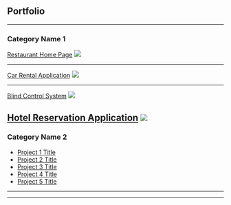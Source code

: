## Portfolio

---

### Category Name 1 

[Restaurant Home Page](/project_pages/project_1)
<img src="images/dummy_thumbnail.jpg?raw=true"/>

---
[Car Rental Application](/pdf/sample_presentation.pdf)
<img src="images/dummy_thumbnail.jpg?raw=true"/>

---
[Blind Control System](/ETDProj)
<img src="/ETDProj/img/slide1.png"/>

[Hotel Reservation Application](http://example.com/)
<img src="images/dummy_thumbnail.jpg?raw=true"/>
---

### Category Name 2

- [Project 1 Title](http://example.com/)
- [Project 2 Title](http://example.com/)
- [Project 3 Title](http://example.com/)
- [Project 4 Title](http://example.com/)
- [Project 5 Title](http://example.com/)

---




---
